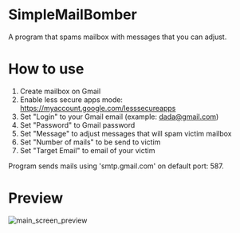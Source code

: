 # SimpleMailBomber
A program that spams mailbox with messages that you can adjust.

# How to use
1. Create mailbox on Gmail
2. Enable less secure apps mode: https://myaccount.google.com/lesssecureapps
3. Set "Login" to your Gmail email (example: dada@gmail.com)
4. Set "Password" to Gmail password
5. Set "Message" to adjust messages that will spam victim mailbox
6. Set "Number of mails" to be send to victim
7. Set "Target Email" to email of your victim

Program sends mails using 'smtp.gmail.com' on default port: 587.

# Preview
![main_screen_preview]("https://github.com/Kamelleon/SimpleMailBomber/blob/main/MailBomber.png")
